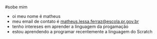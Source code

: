 #sobe mim
-  oi meu nome é matheus
- meu email de contato é matheus.lessa.ferraz@escola.pr.gov.br
- tenho intereses em aprender a linguagem da progamação
- estou aprendendo a programar recentemente a linguagem do Scratch 

